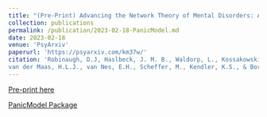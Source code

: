 ```yaml
---
title: "(Pre-Print) Advancing the Network Theory of Mental Disorders: A Computational Model of Panic Disorder"
collection: publications
permalink: /publication/2023-02-18-PanicModel.md
date: 2023-02-18
venue: 'PsyArxiv'
paperurl: 'https://psyarxiv.com/km37w/'
citation: 'Robinaugh, D.J, Haslbeck, J. M. B., Waldorp, L., Kossakowski, J. J., Fried, E. I., Millner, A., McNally, R.J., <b>Ryan, O.</b>, de Ron, J., 
van der Maas, H.L.J., van Nes, E.H., Scheffer, M., Kendler, K.S., & Borsboom, D. (2023, Feb 18). Advancing the Network Theory of Mental Disorders: A Computational Model of Panic Disorder'
---
```



[Pre-print here](https://psyarxiv.com/km37w/)

[PanicModel Package](https://github.com/jmbh/PanicModel)
